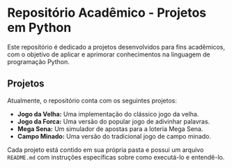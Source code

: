 # Repositório Acadêmico - Projetos em Python

Este repositório é dedicado a projetos desenvolvidos para fins acadêmicos, com o objetivo de aplicar e aprimorar conhecimentos na linguagem de programação Python.

## Projetos

Atualmente, o repositório conta com os seguintes projetos:

* **Jogo da Velha:** Uma implementação do clássico jogo da velha.
* **Jogo da Forca:** Uma versão do popular jogo de adivinhar palavras.
* **Mega Sena:** Um simulador de apostas para a loteria Mega Sena.
* **Campo Minado:** Uma versão do tradicional jogo de campo minado.

Cada projeto está contido em sua própria pasta e possui um arquivo `README.md` com instruções específicas sobre como executá-lo e entendê-lo.